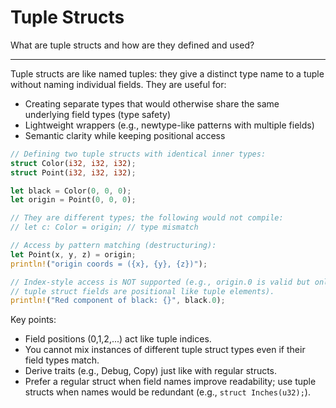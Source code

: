 # Tuple Structs

What are tuple structs and how are they defined and used?

---

Tuple structs are like named tuples: they give a distinct type name to a tuple without naming individual fields. They are useful for:
- Creating separate types that would otherwise share the same underlying field types (type safety)
- Lightweight wrappers (e.g., newtype-like patterns with multiple fields)
- Semantic clarity while keeping positional access

```rust
// Defining two tuple structs with identical inner types:
struct Color(i32, i32, i32);
struct Point(i32, i32, i32);

let black = Color(0, 0, 0);
let origin = Point(0, 0, 0);

// They are different types; the following would not compile:
// let c: Color = origin; // type mismatch

// Access by pattern matching (destructuring):
let Point(x, y, z) = origin;
println!("origin coords = ({x}, {y}, {z})");

// Index-style access is NOT supported (e.g., origin.0 is valid but only because
// tuple struct fields are positional like tuple elements).
println!("Red component of black: {}", black.0);
```

Key points:
- Field positions (0,1,2,...) act like tuple indices.
- You cannot mix instances of different tuple struct types even if their field types match.
- Derive traits (e.g., Debug, Copy) just like with regular structs.
- Prefer a regular struct when field names improve readability; use tuple structs when names would be redundant (e.g., `struct Inches(u32);`).